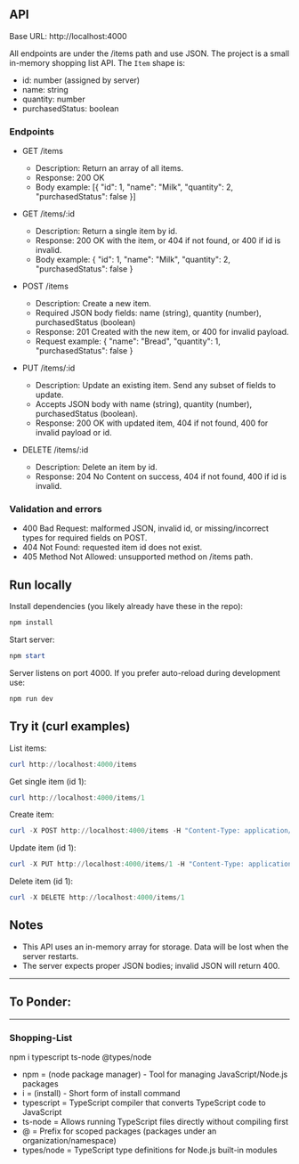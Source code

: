 
## API

Base URL: http://localhost:4000

All endpoints are under the /items path and use JSON. The project is a small in-memory shopping list API. The `Item` shape is:

- id: number (assigned by server)
- name: string
- quantity: number
- purchasedStatus: boolean

### Endpoints

- GET /items

  - Description: Return an array of all items.
  - Response: 200 OK
  - Body example:
    [{ "id": 1, "name": "Milk", "quantity": 2, "purchasedStatus": false }]

- GET /items/:id

  - Description: Return a single item by id.
  - Response: 200 OK with the item, or 404 if not found, or 400 if id is invalid.
  - Body example:
    { "id": 1, "name": "Milk", "quantity": 2, "purchasedStatus": false }

- POST /items

  - Description: Create a new item.
  - Required JSON body fields: name (string), quantity (number), purchasedStatus (boolean)
  - Response: 201 Created with the new item, or 400 for invalid payload.
  - Request example:
    { "name": "Bread", "quantity": 1, "purchasedStatus": false }

- PUT /items/:id

  - Description: Update an existing item. Send any subset of fields to update.
  - Accepts JSON body with name (string), quantity (number), purchasedStatus (boolean).
  - Response: 200 OK with updated item, 404 if not found, 400 for invalid payload or id.

- DELETE /items/:id
  - Description: Delete an item by id.
  - Response: 204 No Content on success, 404 if not found, 400 if id is invalid.

### Validation and errors

- 400 Bad Request: malformed JSON, invalid id, or missing/incorrect types for required fields on POST.
- 404 Not Found: requested item id does not exist.
- 405 Method Not Allowed: unsupported method on /items path.

## Run locally

Install dependencies (you likely already have these in the repo):

```powershell
npm install
```

Start server:

```powershell
npm start
```

Server listens on port 4000. If you prefer auto-reload during development use:

```powershell
npm run dev
```

## Try it (curl examples)

List items:

```powershell
curl http://localhost:4000/items
```

Get single item (id 1):

```powershell
curl http://localhost:4000/items/1
```

Create item:

```powershell
curl -X POST http://localhost:4000/items -H "Content-Type: application/json" -d '{"name":"Eggs","quantity":12,"purchasedStatus":false}'
```

Update item (id 1):

```powershell
curl -X PUT http://localhost:4000/items/1 -H "Content-Type: application/json" -d '{"purchasedStatus":true}'
```

Delete item (id 1):

```powershell
curl -X DELETE http://localhost:4000/items/1
```

## Notes

- This API uses an in-memory array for storage. Data will be lost when the server restarts.
- The server expects proper JSON bodies; invalid JSON will return 400.
---
## To Ponder:
---
### Shopping-List

npm i typescript ts-node @types/node

- npm = (node package manager) - Tool for managing JavaScript/Node.js packages
- i = (install) - Short form of install command
- typescript = TypeScript compiler that converts TypeScript code to JavaScript
- ts-node = Allows running TypeScript files directly without compiling first
- @ = Prefix for scoped packages (packages under an organization/namespace)
- types/node = TypeScript type definitions for Node.js built-in modules
